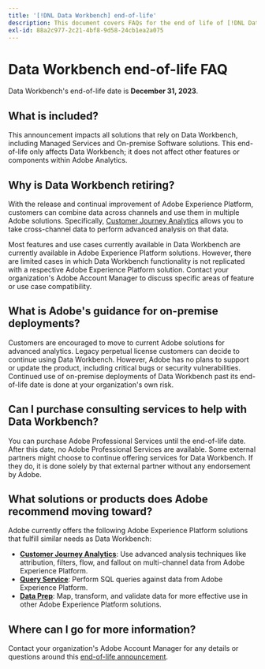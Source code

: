 ```yaml
---
title: '[!DNL Data Workbench] end-of-life'
description: This document covers FAQs for the end of life of [!DNL Data Workbench].
exl-id: 88a2c977-2c21-4bf8-9d58-24cb1ea2a075
---
```

# Data Workbench end-of-life FAQ

Data Workbench's end-of-life date is **December 31, 2023**.

## What is included?

This announcement impacts all solutions that rely on Data Workbench, including Managed Services and On-premise Software solutions. This end-of-life only affects Data Workbench; it does not affect other features or components within Adobe Analytics.

## Why is Data Workbench retiring?

With the release and continual improvement of Adobe Experience Platform, customers can combine data across channels and use them in multiple Adobe solutions. Specifically, [Customer Journey Analytics](https://experienceleague.adobe.com/docs/analytics-platform/using/cja-landing.html) allows you to take cross-channel data to perform advanced analysis on that data.

Most features and use cases currently available in Data Workbench are currently available in Adobe Experience Platform solutions. However, there are limited cases in which Data Workbench functionality is not replicated with a respective Adobe Experience Platform solution. Contact your organization's Adobe Account Manager to discuss specific areas of feature or use case compatibility.

## What is Adobe's guidance for on-premise deployments?

Customers are encouraged to move to current Adobe solutions for advanced analytics. Legacy perpetual license customers can decide to continue using Data Workbench. However, Adobe has no plans to support or update the product, including critical bugs or security vulnerabilities. Continued use of on-premise deployments of Data Workbench past its end-of-life date is done at your organization's own risk.

## Can I purchase consulting services to help with Data Workbench?

You can purchase Adobe Professional Services until the end-of-life date. After this date, no Adobe Professional Services are available. Some external partners might choose to continue offering services for Data Workbench. If they do, it is done solely by that external partner without any endorsement by Adobe.

## What solutions or products does Adobe recommend moving toward?

Adobe currently offers the following Adobe Experience Platform solutions that fulfill similar needs as Data Workbench:

* [**Customer Journey Analytics**](https://experienceleague.adobe.com/docs/analytics-platform/using/cja-landing.html): Use advanced analysis techniques like attribution, filters, flow, and fallout on multi-channel data from Adobe Experience Platform.
* [**Query Service**](https://experienceleague.adobe.com/docs/experience-platform/query/home.html): Perform SQL queries against data from Adobe Experience Platform.
* [**Data Prep**](https://experienceleague.adobe.com/docs/experience-platform/data-prep/home.html): Map, transform, and validate data for more effective use in other Adobe Experience Platform solutions.

## Where can I go for more information?

Contact your organization's Adobe Account Manager for any details or questions around this [end-of-life announcement](https://express.adobe.com/page/GSu6oKOD88GAj/).

